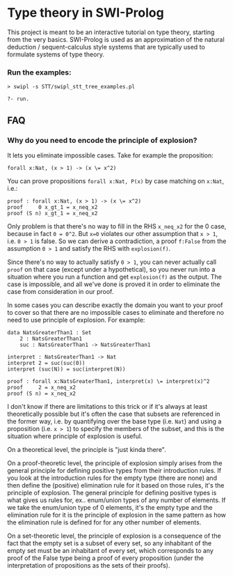 # Type theory in SWI-Prolog

This project is meant to be an interactive tutorial on type theory, starting from the very basics. SWI-Prolog is used as an approximation of the natural deduction / sequent-calculus style systems that are typically used to formulate systems of type theory.

### Run the examples:
`> swipl -s STT/swipl_stt_tree_examples.pl`

`?- run.`

## FAQ
### Why do you need to encode the principle of explosion?

It lets you eliminate impossible cases. Take for example the proposition:

	forall x:Nat, (x > 1) -> (x \= x^2)

You can prove propositions `forall x:Nat, P(x)` by case matching on `x:Nat`, i.e.:

	proof : forall x:Nat, (x > 1) -> (x \= x^2)
	proof     0 x_gt_1 = x_neq_x2
	proof (S n) x_gt_1 = x_neq_x2

Only problem is that there's no way to fill in the RHS `x_neq_x2` for the 0 case, because in fact `0 = 0^2`. But `x=0` violates our other assumption that `x > 1`, i.e. `0 > 1` is false. So we can derive a contradiction, a proof `f:False` from the assumption `0 > 1` and satisfy the RHS with `explosion(f)`.

Since there's no way to actually satisfy `0 > 1`, you can never actually call `proof` on that case (except under a hypothetical), so you never run into a situation where you run a function and get `explosion(f)` as the output. The case is impossible, and all we've done is proved it in order to eliminate the case from consideration in our proof.

In some cases you can describe exactly the domain you want to your proof to cover so that there are no impossible cases to eliminate and therefore no need to use principle of explosion. For example:

	data NatsGreaterThan1 : Set
		2 : NatsGreaterThan1
		suc : NatsGreaterThan1 -> NatsGreaterThan1
	
	interpret : NatsGreaterThan1 -> Nat
	interpret 2 = suc(suc(0))
	interpret (suc(N)) = suc(interpret(N))

	proof : forall x:NatsGreaterThan1, interpret(x) \= interpret(x)^2
	proof	  2 = x_neq_x2
	proof (S n) = x_neq_x2

I don't know if there are limitations to this trick or if it's always at least theoretically possible but it's often the case that subsets are referenced in the former way, i.e. by quantifying over the base type (i.e. `Nat`) and using a proposition (i.e. `x > 1`) to specify the members of the subset, and this is the situation where principle of explosion is useful.

On a theoretical level, the principle is "just kinda there".

On a proof-theoretic level, the principle of explosion simply arises from the general principle for defining positive types from their introduction rules. If you look at the introduction rules for the empty type (there are none) and then define the (positive) elimination rule for it based on those rules, it's the principle of explosion. The general principle for defining positive types is what gives us rules for, ex.. enum/union types of any number of elements. If we take the enum/union type of 0 elements, it's the empty type and the elimination rule for it is the principle of explosion in the same pattern as how the elimination rule is defined for for any other number of elements.

On a set-theoretic level, the principle of explosion is a consequence of the fact that the empty set is a subset of every set, so any inhabitant of the empty set must be an inhabitant of every set, which corresponds to any proof of the False type being a proof of every proposition (under the interpretation of propositions as the sets of their proofs).
